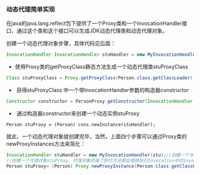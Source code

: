 ### **动态代理简单实现**  

在java的java.lang.reflect包下提供了一个Proxy类和一个InvocationHandler接口，通过这个类和这个接口可以生成JDK动态代理类和动态代理对象。 

创建一个动态代理对象步骤，具体代码见后面： 

```java
InvocationHandler InvocationHandler stuHandler = new MyInvocationHandler(stu);//创建一个与代理对象相关联的
```

- ​    使用Proxy类的getProxyClass静态方法生成一个动态代理类stuProxyClass     

```java
Class stuProxyClass = Proxy.getProxyClass(Person.class.getClassLoader(), new Class[] {Person.class});
```

- ​    获得stuProxyClass 中一个带InvocationHandler参数的构造器constructor     

```java
Constructor constructor = PersonProxy.getConstructor(InvocationHandler.class);
```

- ​    通过构造器constructor来创建一个动态实例stuProxy     

```
Person stuProxy = (Person) cons.newInstance(stuHandler);
```

就此，一个动态代理对象就创建完毕，当然，上面四个步骤可以通过Proxy类的newProxyInstances方法来简化：  

```java
InvocationHandler stuHandler = new MyInvocationHandler(stu);//创建一个与代理对象相关联的InvocationHandler
//创建一个代理对象stuProxy，代理对象的每个执行方法都会替换执行Invocation中的invoke方法
Person stuProxy= (Person) Proxy.newProxyInstance(Person.class.getClassLoader(), new Class[]{Person.class}, stuHandler);
```